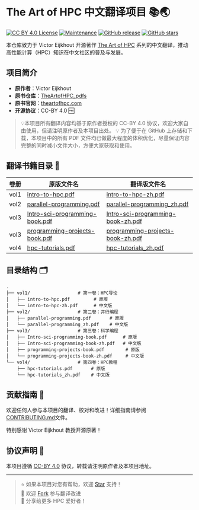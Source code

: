 # The Art of HPC 中文翻译项目 📚🌏

[![CC BY 4.0 License](https://img.shields.io/badge/License-CC%20BY%204.0-lightgrey.svg)](https://creativecommons.org/licenses/by/4.0/)
[![Maintenance](https://img.shields.io/badge/Maintained%3F-yes-green.svg)](https://GitHub.com/Naereen/StrapDown.js/graphs/commit-activity)
[![GitHub release](https://img.shields.io/github/release/LessUp/the-art-of-hpc-zh.svg)](https://github.com/LessUp/the-art-of-hpc-zh/releases)
[![GitHub stars](https://img.shields.io/github/stars/LessUp/the-art-of-hpc-zh.svg?style=social&label=Star)](https://github.com/LessUp/the-art-of-hpc-zh/stargazers)

本仓库致力于 Victor Eijkhout 开源著作 [The Art of HPC](https://github.com/VictorEijkhout/TheArtofHPC_pdfs) 系列的中文翻译，推动高性能计算（HPC）知识在中文社区的普及与发展。

## 项目简介

- **原作者**：Victor Eijkhout
- **原书仓库**：[TheArtofHPC_pdfs](https://github.com/VictorEijkhout/TheArtofHPC_pdfs)
- **原书官网**：[theartofhpc.com](https://theartofhpc.com/)
- **开源协议**：CC-BY 4.0 🆓

> 💡本项目所有翻译内容均基于原作者授权的 CC-BY 4.0 协议，欢迎大家自由使用，但请注明原作者及本项目出处。
> 💡 为了便于在 GitHub 上存储和下载，本项目中的所有 PDF 文件均已做最大程度的体积优化，尽量保证内容完整的同时减小文件大小，方便大家获取和使用。

## 翻译书籍目录 📖

| 卷册 | 原版文件名 | 翻译版文件名 |
|------|------------|--------------|
| vol1 | [intro-to-hpc.pdf](vol1/intro-to-hpc.pdf) | [intro-to-hpc-zh.pdf](vol1/intro-to-hpc-zh.pdf) | 
| vol2 | [parallel-programming.pdf](vol2/parallel-programming.pdf) | [parallel-programming_zh.pdf](vol2/parallel-programming_zh.pdf) | 
| vol3 | [Intro-sci-programming-book.pdf](vol3/Intro-sci-programming-book.pdf) | [Intro-sci-programming-book-zh.pdf](vol3/Intro-sci-programming-book-zh.pdf) | 
| vol3 | [programming-projects-book.pdf](vol3/programming-projects-book.pdf) | [programming-projects-book-zh.pdf](vol3/programming-projects-book-zh.pdf) | 
| vol4 | [hpc-tutorials.pdf](vol4/hpc-tutorials.pdf) | [hpc-tutorials_zh.pdf](vol4/hpc-tutorials_zh.pdf) | 

## 目录结构 🗂️

```
.
├── vol1/                  # 第一卷：HPC导论
│   ├── intro-to-hpc.pdf         # 原版
│   └── intro-to-hpc-zh.pdf      # 中文版
├── vol2/                  # 第二卷：并行编程
│   ├── parallel-programming.pdf       # 原版
│   └── parallel-programming_zh.pdf    # 中文版
├── vol3/                  # 第三卷：科学编程
│   ├── Intro-sci-programming-book.pdf      # 原版
│   ├── Intro-sci-programming-book-zh.pdf   # 中文版
│   ├── programming-projects-book.pdf        # 原版
│   └── programming-projects-book-zh.pdf     # 中文版
└── vol4/                  # 第四卷：HPC教程
    ├── hpc-tutorials.pdf       # 原版
    └── hpc-tutorials_zh.pdf    # 中文版
```

## 贡献指南 🤝

欢迎任何人参与本项目的翻译、校对和改进！详细指南请参阅[CONTRIBUTING.md](CONTRIBUTING.md)文件。

特别感谢 Victor Eijkhout 教授开源原著！

## 协议声明 📄

本项目遵循 [CC-BY 4.0](https://creativecommons.org/licenses/by/4.0/deed.zh) 协议，转载请注明原作者及本项目地址。

---

> ⭐ 如果本项目对您有帮助，欢迎 [Star](https://github.com/LessUp/the-art-of-hpc-zh/stargazers) 支持！  
> 🍴 欢迎 [Fork](https://github.com/LessUp/the-art-of-hpc-zh/fork) 参与翻译改进  
> 📢 分享给更多 HPC 爱好者！